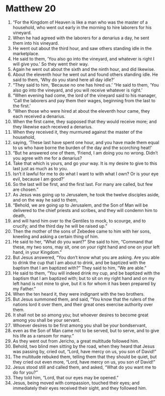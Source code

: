 ﻿
# Matthew 20
1. “For the Kingdom of Heaven is like a man who was the master of a household, who went out early in the morning to hire laborers for his vineyard. 
2. When he had agreed with the laborers for a denarius a day, he sent them into his vineyard. 
3. He went out about the third hour, and saw others standing idle in the marketplace. 
4. He said to them, ‘You also go into the vineyard, and whatever is right I will give you.’ So they went their way. 
5. Again he went out about the sixth and the ninth hour, and did likewise. 
6. About the eleventh hour he went out and found others standing idle. He said to them, ‘Why do you stand here all day idle?’ 
7. “They said to him, ‘Because no one has hired us.’ “He said to them, ‘You also go into the vineyard, and you will receive whatever is right.’ 
8. “When evening had come, the lord of the vineyard said to his manager, ‘Call the laborers and pay them their wages, beginning from the last to the first.’ 
9. “When those who were hired at about the eleventh hour came, they each received a denarius. 
10. When the first came, they supposed that they would receive more; and they likewise each received a denarius. 
11. When they received it, they murmured against the master of the household, 
12. saying, ‘These last have spent one hour, and you have made them equal to us who have borne the burden of the day and the scorching heat!’ 
13. “But he answered one of them, ‘Friend, I am doing you no wrong. Didn’t you agree with me for a denarius? 
14. Take that which is yours, and go your way. It is my desire to give to this last just as much as to you. 
15. Isn’t it lawful for me to do what I want to with what I own? Or is your eye evil, because I am good?’ 
16. So the last will be first, and the first last. For many are called, but few are chosen.” 
17. As Jesus was going up to Jerusalem, he took the twelve disciples aside, and on the way he said to them, 
18. “Behold, we are going up to Jerusalem, and the Son of Man will be delivered to the chief priests and scribes, and they will condemn him to death, 
19. and will hand him over to the Gentiles to mock, to scourge, and to crucify; and the third day he will be raised up.” 
20. Then the mother of the sons of Zebedee came to him with her sons, kneeling and asking a certain thing of him. 
21. He said to her, “What do you want?” She said to him, “Command that these, my two sons, may sit, one on your right hand and one on your left hand, in your Kingdom.” 
22. But Jesus answered, “You don’t know what you are asking. Are you able to drink the cup that I am about to drink, and be baptized with the baptism that I am baptized with?” They said to him, “We are able.” 
23. He said to them, “You will indeed drink my cup, and be baptized with the baptism that I am baptized with; but to sit on my right hand and on my left hand is not mine to give, but it is for whom it has been prepared by my Father.” 
24. When the ten heard it, they were indignant with the two brothers. 
25. But Jesus summoned them, and said, “You know that the rulers of the nations lord it over them, and their great ones exercise authority over them. 
26. It shall not be so among you; but whoever desires to become great among you shall be your servant. 
27. Whoever desires to be first among you shall be your bondservant, 
28. even as the Son of Man came not to be served, but to serve, and to give his life as a ransom for many.” 
29. As they went out from Jericho, a great multitude followed him. 
30. Behold, two blind men sitting by the road, when they heard that Jesus was passing by, cried out, “Lord, have mercy on us, you son of David!” 
31. The multitude rebuked them, telling them that they should be quiet, but they cried out even more, “Lord, have mercy on us, you son of David!” 
32. Jesus stood still and called them, and asked, “What do you want me to do for you?” 
33. They told him, “Lord, that our eyes may be opened.” 
34. Jesus, being moved with compassion, touched their eyes; and immediately their eyes received their sight, and they followed him. 
